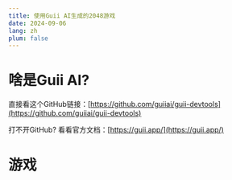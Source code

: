```yaml
---
title: 使用Guii AI生成的2048游戏
date: 2024-09-06
lang: zh
plum: false
---
```


# 啥是Guii AI?

直接看这个GitHub链接：[https://github.com/guiiai/guii-devtools](https://github.com/guiiai/guii-devtools)

打不开GitHub? 看看官方文档：[https://guii.app/](https://guii.app/)

# 游戏

<div>
    <Game2048 />
</div>
